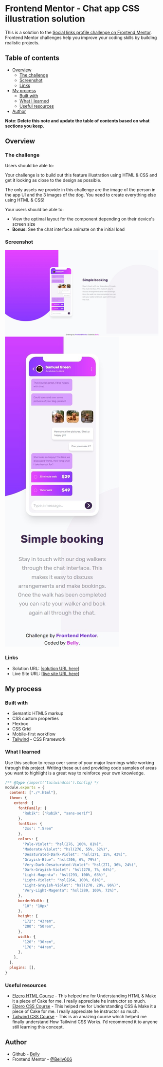 # Frontend Mentor - Chat app CSS illustration solution

This is a solution to the [Social links profile challenge on Frontend Mentor](https://www.frontendmentor.io/challenges/social-links-profile-UG32l9m6dQ). Frontend Mentor challenges help you improve your coding skills by building realistic projects.

## Table of contents

- [Overview](#overview)
  - [The challenge](#the-challenge)
  - [Screenshot](#screenshot)
  - [Links](#links)
- [My process](#my-process)
	- [Built with](#built-with)
	- [What I learned](#what-i-learned)
  - [Useful resources](#useful-resources)
- [Author](#author)

**Note: Delete this note and update the table of contents based on what sections you keep.**

## Overview

### The challenge

Users should be able to:

Your challenge is to build out this feature illustration using HTML & CSS and get it looking as close to the design as possible.

The only assets we provide in this challenge are the image of the person in the app UI and the 3 images of the dog. You need to create everything else using HTML & CSS!

Your users should be able to:

- View the optimal layout for the component depending on their device's screen size
- **Bonus**: See the chat interface animate on the initial load

### Screenshot

![Desktop Solution](./design/Screenshot-Desktop.jpeg)
![Mobile Solution](./design/Screenshot-Mobile.jpeg)

### Links

- Solution URL: [[solution URL here]([https://github.com/Belly606/Huddle-landing-page-with-curved-sections/](https://github.com/Belly606/Chat-app-CSS-illustration))]
- Live Site URL: [[live site URL here]([https://belly606.github.io/Huddle-landing-page-with-curved-sections/](https://belly606.github.io/Chat-app-CSS-illustration/))]

## My process

### Built with

- Semantic HTML5 markup
- CSS custom properties
- Flexbox
- CSS Grid
- Mobile-first workflow
- [Tailwind](https://tailwindcss.com/) - CSS Framework

### What I learned

Use this section to recap over some of your major learnings while working through this project. Writing these out and providing code samples of areas you want to highlight is a great way to reinforce your own knowledge.

```js
/** @type {import('tailwindcss').Config} */
module.exports = {
  content: ["./*.html"],
  theme: {
    extend: {
      fontFamily: {
        "Rubik": ["Rubik", "sans-serif"]
      },
      fontSize: {
        '2xs': ".5rem"
      },
      colors: {
        "Pale-Violet": "hsl(276, 100%, 81%)",
        "Moderate-Violet": "hsl(276, 55%, 52%)",
        "Desaturated-Dark-Violet": "hsl(271, 15%, 43%)",
        "Grayish-Blue": "hsl(206, 6%, 79%)",
        "Very-Dark-Desaturated-Violet": "hsl(271, 36%, 24%)",
        "Dark-Grayish-Violet": "hsl(270, 7%, 64%)",
        "Light-Magenta": "hsl(293, 100%, 63%)",
        "Light-Violet": "hsl(264, 100%, 61%)",
        "Light-Grayish-Violet": "hsl(270, 20%, 96%)",
        "Very-Light-Magenta": "hsl(289, 100%, 72%)",
      },
      borderWidth: {
        "10": "10px"
      },
      height: {
        "172": "43rem",
        "200": "50rem",
      },
      width: {
        "120": "30rem",
        "176": "44rem",
      },
    },
  },
  plugins: [],
}
```

### Useful resources

- [Elzero HTML Course](https://elzero.org/study/html-2021-study-plan/) - This helped me for Understanding HTML & Make it a piece of Cake for me. I really appreciate he instructor so much.
- [Elzero CSS Course](https://elzero.org/study/css-2021-study-plan/) - This helped me for Understanding CSS & Make it a piece of Cake for me. I really appreciate he instructor so much.
- [Tailwind CSS Course](https://www.youtube.com/playlist?list=PLnD96kXp-_pMR9cBUmvsz_kIIt9bv2UIP) - This is an amazing course which helped me finally understand How Tailwind CSS Works. I'd recommend it to anyone still learning this concept.

## Author

- Github - [Belly](https://github.com/Belly606)
- Frontend Mentor - [@Belly606](https://www.frontendmentor.io/profile/Belly606)
